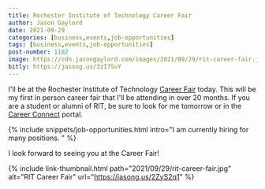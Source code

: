 ```yaml
---
title: Rochester Institute of Technology Career Fair
author: Jason Gaylord
date: 2021-09-29
categories: [business,events,job-opportunities]
tags: [business,events,job-opportunities] 
post-number: 1182
image: https://cdn.jasongaylord.com/images/2021/09/29/rit-career-fair.jpg
bitly: https://jasong.us/3zI7SuY
---
```


I'll be at the Rochester Institute of Technology [Career Fair](https://jasong.us/2ZyS2q1) today. This will be my first in person career fair that I'll be attending in over 20 months. If you are a student or alumni of RIT, be sure to look for me tomorrow or in the [Career Connect](https://jasong.us/3CROcqr) portal. 

{% include snippets/job-opportunities.html intro="I am currently hiring for many positions. " %}

I look forward to seeing you at the Career Fair!

{% include link-thumbnail.html path="2021/09/29/rit-career-fair.jpg" alt="RIT Career Fair" url="https://jasong.us/2ZyS2q1" %}